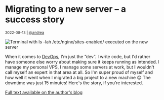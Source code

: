 # Migrating to a new server – a success story

<small>2022-08-13 | [@andrea](/@andrea)</small>

![Terminal with `ls -lah /etc/nginx/sites-enabled/` executed on the new server](/img-local/blog/server-migration.png)

When it comes to [DevOps](https://en.wikipedia.org/wiki/DevOps), I'm just the “dev”.
I write code, but I'd rather have someone else worry about making sure it keeps running as intended.
I manage my personal VPS, I manage some servers at work, but I wouldn't call myself an expert in that area at all.
So I'm super proud of myself and how well it went when I migrated a big project to a new machine 😊
The downtime was just 15 minutes! Here's the story, if you're interested.

<a href="https://avris.it/blog/pronouns-page-migration" target="_blank" rel="noopener" class="btn btn-outline-primary d-block-force my-5">
    <span class="fal fa-external-link"></span>
    Full text available on the author's blog
</a>
